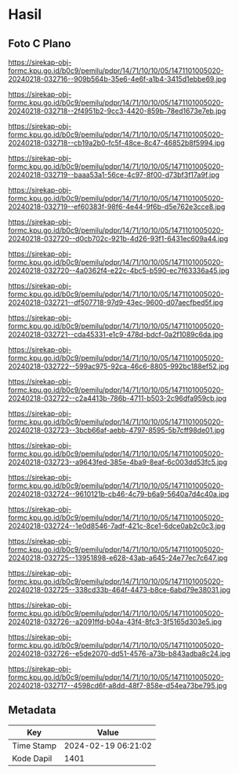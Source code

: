 # Hasil

## Foto C Plano

https://sirekap-obj-formc.kpu.go.id/b0c9/pemilu/pdpr/14/71/10/10/05/1471101005020-20240218-032716--909b564b-35e6-4e6f-a1b4-3415d1ebbe69.jpg

https://sirekap-obj-formc.kpu.go.id/b0c9/pemilu/pdpr/14/71/10/10/05/1471101005020-20240218-032718--2f4951b2-9cc3-4420-859b-78ed1673e7eb.jpg

https://sirekap-obj-formc.kpu.go.id/b0c9/pemilu/pdpr/14/71/10/10/05/1471101005020-20240218-032718--cb19a2b0-fc5f-48ce-8c47-46852b8f5994.jpg

https://sirekap-obj-formc.kpu.go.id/b0c9/pemilu/pdpr/14/71/10/10/05/1471101005020-20240218-032719--baaa53a1-56ce-4c97-8f00-d73bf3f17a9f.jpg

https://sirekap-obj-formc.kpu.go.id/b0c9/pemilu/pdpr/14/71/10/10/05/1471101005020-20240218-032719--ef60383f-98f6-4e44-9f6b-d5e762e3cce8.jpg

https://sirekap-obj-formc.kpu.go.id/b0c9/pemilu/pdpr/14/71/10/10/05/1471101005020-20240218-032720--d0cb702c-921b-4d26-93f1-6431ec609a44.jpg

https://sirekap-obj-formc.kpu.go.id/b0c9/pemilu/pdpr/14/71/10/10/05/1471101005020-20240218-032720--4a0362f4-e22c-4bc5-b590-ec7f63336a45.jpg

https://sirekap-obj-formc.kpu.go.id/b0c9/pemilu/pdpr/14/71/10/10/05/1471101005020-20240218-032721--df507718-97d9-43ec-9600-d07aecfbed5f.jpg

https://sirekap-obj-formc.kpu.go.id/b0c9/pemilu/pdpr/14/71/10/10/05/1471101005020-20240218-032721--cda45331-e1c9-478d-bdcf-0a2f1089c6da.jpg

https://sirekap-obj-formc.kpu.go.id/b0c9/pemilu/pdpr/14/71/10/10/05/1471101005020-20240218-032722--599ac975-92ca-46c6-8805-992bc188ef52.jpg

https://sirekap-obj-formc.kpu.go.id/b0c9/pemilu/pdpr/14/71/10/10/05/1471101005020-20240218-032722--c2a4413b-786b-4711-b503-2c96dfa959cb.jpg

https://sirekap-obj-formc.kpu.go.id/b0c9/pemilu/pdpr/14/71/10/10/05/1471101005020-20240218-032723--3bcb66af-aebb-4797-8595-5b7cff98de01.jpg

https://sirekap-obj-formc.kpu.go.id/b0c9/pemilu/pdpr/14/71/10/10/05/1471101005020-20240218-032723--a9643fed-385e-4ba9-8eaf-6c003dd53fc5.jpg

https://sirekap-obj-formc.kpu.go.id/b0c9/pemilu/pdpr/14/71/10/10/05/1471101005020-20240218-032724--9610121b-cb46-4c79-b6a9-5640a7d4c40a.jpg

https://sirekap-obj-formc.kpu.go.id/b0c9/pemilu/pdpr/14/71/10/10/05/1471101005020-20240218-032724--1e0d8546-7adf-421c-8ce1-6dce0ab2c0c3.jpg

https://sirekap-obj-formc.kpu.go.id/b0c9/pemilu/pdpr/14/71/10/10/05/1471101005020-20240218-032725--13951898-e628-43ab-a645-24e77ec7c647.jpg

https://sirekap-obj-formc.kpu.go.id/b0c9/pemilu/pdpr/14/71/10/10/05/1471101005020-20240218-032725--338cd33b-464f-4473-b8ce-6abd79e38031.jpg

https://sirekap-obj-formc.kpu.go.id/b0c9/pemilu/pdpr/14/71/10/10/05/1471101005020-20240218-032726--a2091ffd-b04a-43f4-8fc3-3f5165d303e5.jpg

https://sirekap-obj-formc.kpu.go.id/b0c9/pemilu/pdpr/14/71/10/10/05/1471101005020-20240218-032726--e5de2070-dd51-4576-a73b-b843adba8c24.jpg

https://sirekap-obj-formc.kpu.go.id/b0c9/pemilu/pdpr/14/71/10/10/05/1471101005020-20240218-032717--4598cd6f-a8dd-48f7-858e-d54ea73be795.jpg


## Metadata

| Key        | Value               |
| ---------- | ------------------- |
| Time Stamp | 2024-02-19 06:21:02 |
| Kode Dapil | 1401                |



